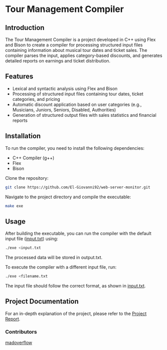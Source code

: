 # Tour Management Compiler  

## Introduction  

The Tour Management Compiler is a project developed in C++ using Flex and Bison to create a compiler for processing structured input files containing information about musical tour dates and ticket sales. The compiler parses the input, applies category-based discounts, and generates detailed reports on earnings and ticket distribution.  

## Features  

- Lexical and syntactic analysis using Flex and Bison  
- Processing of structured input files containing tour dates, ticket categories, and pricing  
- Automatic discount application based on user categories (e.g., Musicians, Juniors, Seniors, Disabled, Authorities)  
- Generation of structured output files with sales statistics and financial reports  

## Installation  

To run the compiler, you need to install the following dependencies:  

- C++ Compiler (g++)  
- Flex  
- Bison  

Clone the repository:  

```bash
git clone https://github.com/El-Giovanni92/web-server-monitor.git
```

Navigate to the project directory and compile the executable:

```bash
make exe
```

## Usage
After building the executable, you can run the compiler with the default input file ([input.txt](tour-compiler/input.txt)) using:

```bash
./exe <input.txt
```
The processed data will be stored in output.txt.

To execute the compiler with a different input file, run:

```bash
./exe <filename.txt
```
The input file should follow the correct format, as shown in [input.txt](tour-compiler/input.txt).

## Project Documentation  
For an in-depth explanation of the project, please refer to the [Project Report](Project%20Report.pdf).


### Contributors
[madoverflow](https://github.com/madoverflow)

